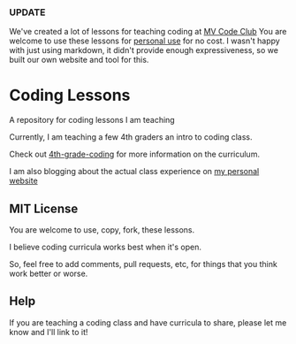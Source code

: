 ### UPDATE
We've created a lot of lessons for teaching coding at [MV Code Club](https://www.mvcodeclub.com/lessons)  You are welcome to use these lessons for [personal use](https://www.mvcodeclub.com/content-license) for no cost.  I wasn't happy with just using markdown, it didn't provide enough expressiveness, so we built our own website and tool for this.


Coding Lessons
==============
A repository for coding lessons I am teaching

Currently, I am teaching a few 4th graders an intro to coding class.


Check out [4th-grade-coding](https://github.com/tarr11/coding-lessons/tree/master/4th-grade-coders) for more information on the curriculum.

I am also blogging about the actual class experience on [my personal website](http://douglastarr.com/mvcoders.html)



## MIT License
You are welcome to use, copy, fork, these lessons.  

I believe coding curricula works best when it's open.  

So, feel free to add comments, pull requests, etc, for things that you think work better or worse.

## Help
If you are teaching a coding class and have curricula to share, please let me know and I'll link to it!
